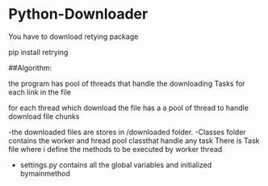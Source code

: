 # Python-Downloader

You have to download retying package 

pip install retrying


##Algorithm:

the program has pool of threads that handle the downloading Tasks for each link in the file

for each thread which download the file has a a pool of thread to handle download file chunks

-the downloaded files are stores in /downloaded folder.
-Classes folder contains the worker and hread pool classthat handle any task
There is Task file where i define the methods to be executed by worker thread
 - settings.py contains all the global variables and initialized bymainmethod

